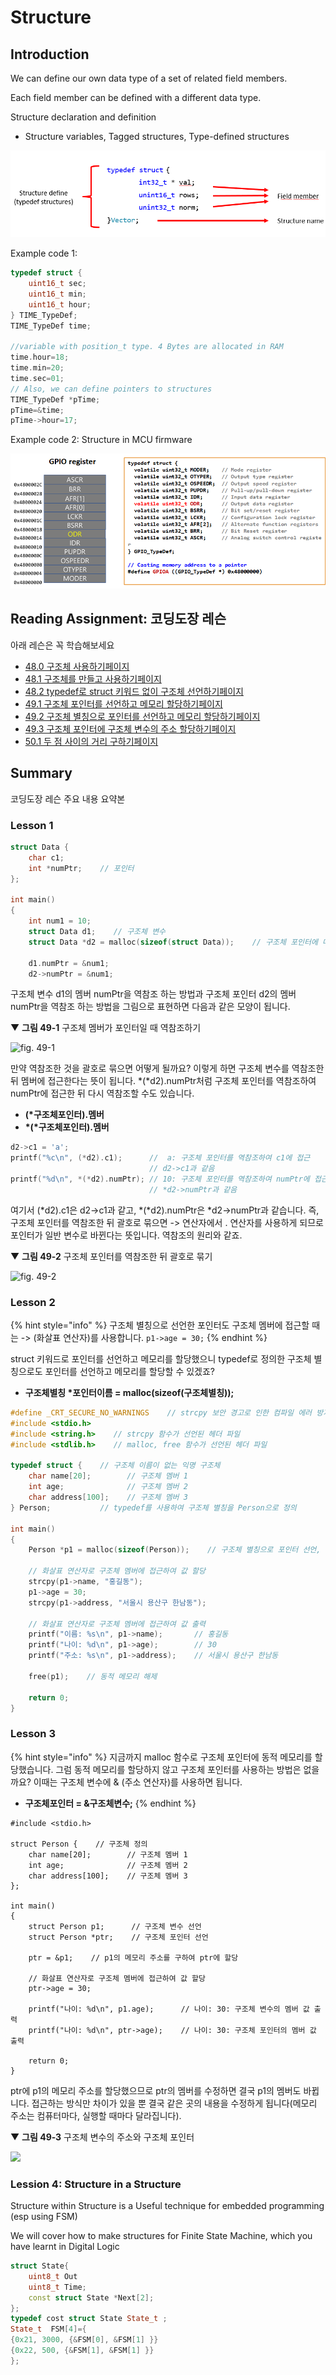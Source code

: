 # Structure

## Introduction

We can define our own data type of a set of related field members.

 Each field member can be defined with a different data type.

Structure declaration and definition

*  Structure variables, Tagged structures, Type-defined structures

![](../../../.gitbook/assets/image%20%2833%29.png)

Example code 1:

```cpp
typedef struct {
	uint16_t sec;
	uint16_t min;
	uint16_t hour;
} TIME_TypeDef;
TIME_TypeDef time;

//variable with position_t type. 4 Bytes are allocated in RAM
time.hour=18; 
time.min=20; 
time.sec=01; 
// Also, we can define pointers to structures
TIME_TypeDef *pTime;
pTime=&time;
pTime->hour=17;

```

Example code 2: Structure in MCU firmware

![](../../../.gitbook/assets/image%20%2827%29.png)

## Reading Assignment: 코딩도장 레슨

 아래 레슨은 꼭 학습해보세요 

* [48.0 구조체 사용하기페이지](https://dojang.io/mod/page/view.php?id=407)
* [48.1 구조체를 만들고 사용하기페이지](https://dojang.io/mod/page/view.php?id=408)
* [48.2 typedef로 struct 키워드 없이 구조체 선언하기페이지](https://dojang.io/mod/page/view.php?id=409)
* [49.1 구조체 포인터를 선언하고 메모리 할당하기페이지](https://dojang.io/mod/page/view.php?id=418)
* [49.2 구조체 별칭으로 포인터를 선언하고 메모리 할당하기페이지](https://dojang.io/mod/page/view.php?id=419)
* [49.3 구조체 포인터에 구조체 변수의 주소 할당하기페이지](https://dojang.io/mod/page/view.php?id=420)
* [50.1 두 점 사이의 거리 구하기페이지](https://dojang.io/mod/page/view.php?id=427)

## Summary





 코딩도장 레슨 주요 내용 요약본

### Lesson 1

```cpp
struct Data {
    char c1;
    int *numPtr;    // 포인터
};

int main()
{
    int num1 = 10;
    struct Data d1;    // 구조체 변수
    struct Data *d2 = malloc(sizeof(struct Data));    // 구조체 포인터에 메모리 할당

    d1.numPtr = &num1;
    d2->numPtr = &num1;
```

구조체 변수 d1의 멤버 numPtr을 역참조 하는 방법과 구조체 포인터 d2의 멤버 numPtr을 역참조 하는 방법을 그림으로 표현하면 다음과 같은 모양이 됩니다.

▼ **그림 49-1** 구조체 멤버가 포인터일 때 역참조하기

![fig. 49-1](https://dojang.io/pluginfile.php/482/mod_page/content/32/4901.png)

만약 역참조한 것을 괄호로 묶으면 어떻게 될까요? 이렇게 하면 구조체 변수를 역참조한 뒤 멤버에 접근한다는 뜻이 됩니다. \*\(\*d2\).numPtr처럼 구조체 포인터를 역참조하여 numPtr에 접근한 뒤 다시 역참조할 수도 있습니다.

* **\(\*구조체포인터\).멤버**
* **\*\(\*구조체포인터\).멤버**

```cpp
d2->c1 = 'a';
printf("%c\n", (*d2).c1);      //  a: 구조체 포인터를 역참조하여 c1에 접근
                               // d2->c1과 같음
printf("%d\n", *(*d2).numPtr); // 10: 구조체 포인터를 역참조하여 numPtr에 접근한 뒤 다시 역참조
                               // *d2->numPtr과 같음
```

여기서 \(\*d2\).c1은 d2-&gt;c1과 같고, \*\(\*d2\).numPtr은 \*d2-&gt;numPtr과 같습니다. 즉, 구조체 포인터를 역참조한 뒤 괄호로 묶으면 -&gt; 연산자에서 . 연산자를 사용하게 되므로 포인터가 일반 변수로 바뀐다는 뜻입니다. 역참조의 원리와 같죠.

▼ **그림 49-2** 구조체 포인터를 역참조한 뒤 괄호로 묶기

![fig. 49-2](https://dojang.io/pluginfile.php/482/mod_page/content/32/4902.png)

### Lesson 2



{% hint style="info" %}
구조체 별칭으로 선언한 포인터도 구조체 멤버에 접근할 때는 -&gt; \(화살표 연산자\)를 사용합니다. `p1->age = 30;`
{% endhint %}

struct 키워드로 포인터를 선언하고 메모리를 할당했으니 typedef로 정의한 구조체 별칭으로도 포인터를 선언하고 메모리를 할당할 수 있겠죠?

* **구조체별칭 \*포인터이름 = malloc\(sizeof\(구조체별칭\)\);**

```cpp
#define _CRT_SECURE_NO_WARNINGS    // strcpy 보안 경고로 인한 컴파일 에러 방지
#include <stdio.h>
#include <string.h>    // strcpy 함수가 선언된 헤더 파일
#include <stdlib.h>    // malloc, free 함수가 선언된 헤더 파일

typedef struct {    // 구조체 이름이 없는 익명 구조체
    char name[20];        // 구조체 멤버 1
    int age;              // 구조체 멤버 2
    char address[100];    // 구조체 멤버 3
} Person;           // typedef를 사용하여 구조체 별칭을 Person으로 정의

int main()
{
    Person *p1 = malloc(sizeof(Person));    // 구조체 별칭으로 포인터 선언, 메모리 할당

    // 화살표 연산자로 구조체 멤버에 접근하여 값 할당
    strcpy(p1->name, "홍길동");
    p1->age = 30;
    strcpy(p1->address, "서울시 용산구 한남동");

    // 화살표 연산자로 구조체 멤버에 접근하여 값 출력
    printf("이름: %s\n", p1->name);       // 홍길동
    printf("나이: %d\n", p1->age);        // 30
    printf("주소: %s\n", p1->address);    // 서울시 용산구 한남동

    free(p1);    // 동적 메모리 해제

    return 0;
}
```



### Lesson 3

{% hint style="info" %}
지금까지 malloc 함수로 구조체 포인터에 동적 메모리를 할당했습니다. 그럼 동적 메모리를 할당하지 않고 구조체 포인터를 사용하는 방법은 없을까요? 이때는 구조체 변수에 & \(주소 연산자\)를 사용하면 됩니다.



* **구조체포인터 = &구조체변수;**
{% endhint %}



```text
#include <stdio.h>

struct Person {    // 구조체 정의
    char name[20];        // 구조체 멤버 1
    int age;              // 구조체 멤버 2
    char address[100];    // 구조체 멤버 3
};

int main()
{
    struct Person p1;      // 구조체 변수 선언
    struct Person *ptr;    // 구조체 포인터 선언

    ptr = &p1;    // p1의 메모리 주소를 구하여 ptr에 할당

    // 화살표 연산자로 구조체 멤버에 접근하여 값 할당
    ptr->age = 30;

    printf("나이: %d\n", p1.age);      // 나이: 30: 구조체 변수의 멤버 값 출력
    printf("나이: %d\n", ptr->age);    // 나이: 30: 구조체 포인터의 멤버 값 출력

    return 0;
}
```

ptr에 p1의 메모리 주소를 할당했으므로 ptr의 멤버를 수정하면 결국 p1의 멤버도 바뀝니다. 접근하는 방식만 차이가 있을 뿐 결국 같은 곳의 내용을 수정하게 됩니다\(메모리 주소는 컴퓨터마다, 실행할 때마다 달라집니다\).

▼ **그림 49‑3** 구조체 변수의 주소와 구조체 포인터

![](https://dojang.io/pluginfile.php/484/mod_page/content/23/unit49-3.png)



### Lession 4: Structure in a Structure

Structure within Structure is a Useful technique for embedded programming \(esp using FSM\)

 We will cover how to make structures for Finite State Machine, which you have learnt in Digital Logic

```cpp
struct State{
	uint8_t Out
	uint8_t Time;
	const struct State *Next[2];
};
typedef cost struct State State_t ;
State_t  FSM[4]={
{0x21, 3000, {&FSM[0], &FSM[1] }}
{0x22, 500, {&FSM[1], &FSM[1] }}
};

```


